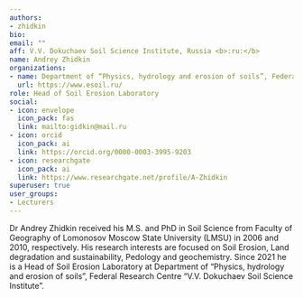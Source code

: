 ```yaml
---
authors:
- zhidkin
bio:
email: ""
aff: V.V. Dokuchaev Soil Science Institute, Russia <b>:ru:</b>
name: Andrey Zhidkin
organizations:
- name: Department of “Physics, hydrology and erosion of soils”, Federal Research Centre “V.V. Dokuchaev Soil Science Institute”
  url: https://www.esoil.ru/
role: Head of Soil Erosion Laboratory
social:
- icon: envelope
  icon_pack: fas
  link: mailto:gidkin@mail.ru
- icon: orcid
  icon_pack: ai
  link: https://orcid.org/0000-0003-3995-9203
- icon: researchgate
  icon_pack: ai
  link: https://www.researchgate.net/profile/A-Zhidkin
superuser: true
user_groups:
- Lecturers
---
```


Dr Andrey Zhidkin received his M.S. and PhD in Soil Science from Faculty of Geography of Lomonosov Moscow State University (LMSU) in 2006 and 2010, respectively.  His research interests are focused on Soil Erosion, Land degradation and sustainability, Pedology and geochemistry. Since 2021 he is a Head of Soil Erosion Laboratory at Department of “Physics, hydrology and erosion of soils”, Federal Research Centre “V.V. Dokuchaev Soil Science Institute”.